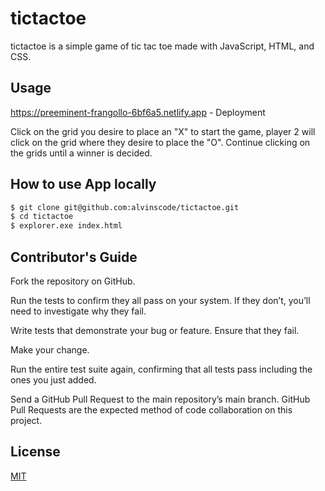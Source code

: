 # tictactoe

tictactoe is a simple game of tic tac toe made with JavaScript, HTML, and CSS.

## Usage

https://preeminent-frangollo-6bf6a5.netlify.app - Deployment

Click on the grid you desire to place an "X" to start the game, player 2 will click on the grid where they desire to place the "O".
Continue clicking on the grids until a winner is decided.

## How to use App locally

```bash
$ git clone git@github.com:alvinscode/tictactoe.git
$ cd tictactoe
$ explorer.exe index.html
```

## Contributor's Guide

Fork the repository on GitHub.

Run the tests to confirm they all pass on your system. If they don’t, you’ll need to investigate why they fail.

Write tests that demonstrate your bug or feature. Ensure that they fail.

Make your change.

Run the entire test suite again, confirming that all tests pass including the ones you just added.

Send a GitHub Pull Request to the main repository’s main branch. GitHub Pull Requests are the expected method of code collaboration on this project.

## License

[MIT](https://choosealicense.com/licenses/mit/)